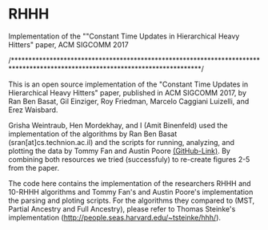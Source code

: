 # RHHH
Implementation of the ""Constant Time Updates in Hierarchical Heavy Hitters" paper, ACM SIGCOMM 2017

/******************************************************************************************************************************/

This is an open source implementation of the "Constant Time Updates in Hierarchical Heavy Hitters" paper,
published in ACM SIGCOMM 2017, by Ran Ben Basat, Gil Einziger, Roy Friedman, Marcelo Caggiani Luizelli, and Erez Waisbard.

Grisha Weintraub, Hen Mordekhay, and I (Amit Binenfeld) used the implementation of the algorithms by Ran Ben Basat (sran[at]cs.technion.ac.il) and the scripts for running, analyzing, and plotting the data by Tommy Fan and Austin Poore [(GitHub-Link)](https://github.com/lechengfan/RHHH). By combining both resources we tried (successfuly) to re-create figures 2-5 from the paper.


The code here contains the implementation of the researchers RHHH and 10-RHHH algorithms and Tommy Fan's and Austin Poore's implementation the parsing and ploting scripts.
For the algorithms they compared to (MST, Partial Ancestry and Full Ancestry), please refer to Thomas Steinke's implementation (http://people.seas.harvard.edu/~tsteinke/hhh/).
